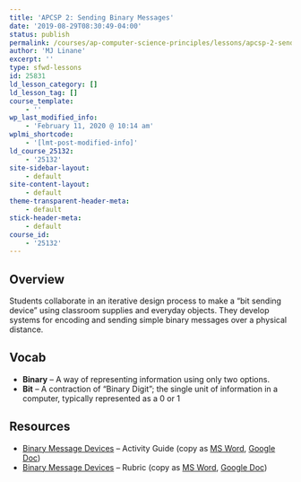 ```yaml
---
title: 'APCSP 2: Sending Binary Messages'
date: '2019-08-29T08:30:49-04:00'
status: publish
permalink: /courses/ap-computer-science-principles/lessons/apcsp-2-sending-binary-messages
author: 'MJ Linane'
excerpt: ''
type: sfwd-lessons
id: 25831
ld_lesson_category: []
ld_lesson_tag: []
course_template:
    - ''
wp_last_modified_info:
    - 'February 11, 2020 @ 10:14 am'
wplmi_shortcode:
    - '[lmt-post-modified-info]'
ld_course_25132:
    - '25132'
site-sidebar-layout:
    - default
site-content-layout:
    - default
theme-transparent-header-meta:
    - default
stick-header-meta:
    - default
course_id:
    - '25132'
---
```

Overview
--------

Students collaborate in an iterative design process to make a “bit sending device” using classroom supplies and everyday objects. They develop systems for encoding and sending simple binary messages over a physical distance.

Vocab
-----

- **Binary** – A way of representing information using only two options.
- **Bit** – A contraction of “Binary Digit”; the single unit of information in a computer, typically represented as a 0 or 1

Resources
---------

- [Binary Message Devices](https://docs.google.com/document/d/1kp1DYhJLR4mLR0ZvWabxZY5OJHOU4ZlW_c2fOlbZyAU/export?format=pdf) – Activity Guide (copy as [MS Word](https://docs.google.com/document/d/1kp1DYhJLR4mLR0ZvWabxZY5OJHOU4ZlW_c2fOlbZyAU/export?format=doc), [Google Doc](https://docs.google.com/document/d/1kp1DYhJLR4mLR0ZvWabxZY5OJHOU4ZlW_c2fOlbZyAU/copy))
- [Binary Message Devices](https://docs.google.com/document/d/1pQ5p19TBzvPXr02v-ZTjocwGy0uNjSR-CvTnueQ8fo0/export?format=pdf) – Rubric (copy as [MS Word](https://docs.google.com/document/d/1pQ5p19TBzvPXr02v-ZTjocwGy0uNjSR-CvTnueQ8fo0/export?format=doc), [Google Doc](https://docs.google.com/document/d/1pQ5p19TBzvPXr02v-ZTjocwGy0uNjSR-CvTnueQ8fo0/copy))